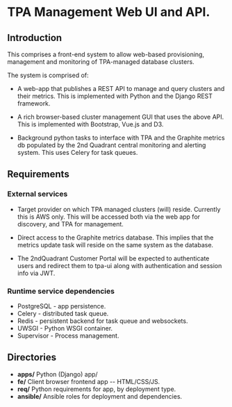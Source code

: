 
TPA Management Web UI and API.
==============================

## Introduction

This comprises a front-end system to allow web-based provisioning, management
and monitoring of TPA-managed database clusters.

The system is comprised of:

* A web-app that publishes a REST API to manage and query clusters and
their metrics. This is implemented with Python and the Django REST framework.

* A rich browser-based cluster management GUI that uses the above API. This is
implemented with Bootstrap, Vue.js and D3.

* Background python tasks to interface with TPA and the Graphite metrics db
populated by the 2nd Quadrant central monitoring and alerting system. This
uses Celery for task queues.


## Requirements

### External services

* Target provider on which TPA managed clusters (will) reside. Currently this
is AWS only. This will be accessed both via the web app for discovery, and TPA
for management.

* Direct access to the Graphite metrics database. This implies that the metrics
update task will reside on the same system as the database.


* The 2ndQuadrant Customer Portal will be expected to authenticate users and
redirect them to tpa-ui along with authentication and session info via JWT.


### Runtime service dependencies

* PostgreSQL - app persistence.
* Celery - distributed task queue.
* Redis - persistent backend for task queue and websockets.
* UWSGI - Python WSGI container.
* Supervisor - Process management.


## Directories

* __apps/__ Python (Django) app/
* __fe/__ Client browser frontend app -- HTML/CSS/JS.
* __req/__ Python requirements for app, by deployment type.
* __ansible/__ Ansible roles for deployment and dependencies.
